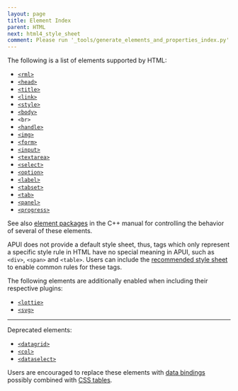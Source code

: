 ```yaml
---
layout: page
title: Element Index
parent: HTML
next: html4_style_sheet
comment: Please run '_tools/generate_elements_and_properties_index.py' whenever elements or their URLs are added or changed.
---
```


The following is a list of elements supported by HTML:

- [`<rml>`](documents.html#rml)
- [`<head>`](documents.html#head)
- [`<title>`](documents.html#title)
- [`<link>`](documents.html#link)
- [`<style>`](style_sheets.html#style)
- [`<body>`](documents.html#body)
- `<br>`
- [`<handle>`](controls.html#handle)
- [`<img>`](images.html#img)
- [`<form>`](forms.html#form)
- [`<input>`](forms.html#input)
- [`<textarea>`](forms.html#textarea)
- [`<select>`](forms.html#select)
- [`<option>`](forms.html#option)
- [`<label>`](forms.html#label)
- [`<tabset>`](controls.html#tabset)
- [`<tab>`](controls.html#tab)
- [`<panel>`](controls.html#panel)
- [`<progress>`](data_display.html#progress)

See also [element packages]({{"pages/cpp_manual/element_packages.html"|relative_url}}) in the C++ manual for controlling the behavior of several of these elements.

APUI does not provide a default style sheet, thus, tags which only represent a specific style rule in HTML have no special meaning in APUI, such as `<div>`, `<span>` and `<table>`. Users can include the [recommended style sheet](html4_style_sheet.html) to enable common rules for these tags.

The following elements are additionally enabled when including their respective plugins:

- [`<lottie>`](../cpp_manual/lottie.html)
- [`<svg>`](../cpp_manual/svg.html)

---

Deprecated elements:

- [`<datagrid>`](deprecated.html#datagrid)
- [`<col>`](deprecated.html#col)
- [`<dataselect>`](deprecated.html#dataselect)

Users are encouraged to replace these elements with [data bindings](../data_bindings.html) possibly combined with [CSS tables](../css/tables.html).
